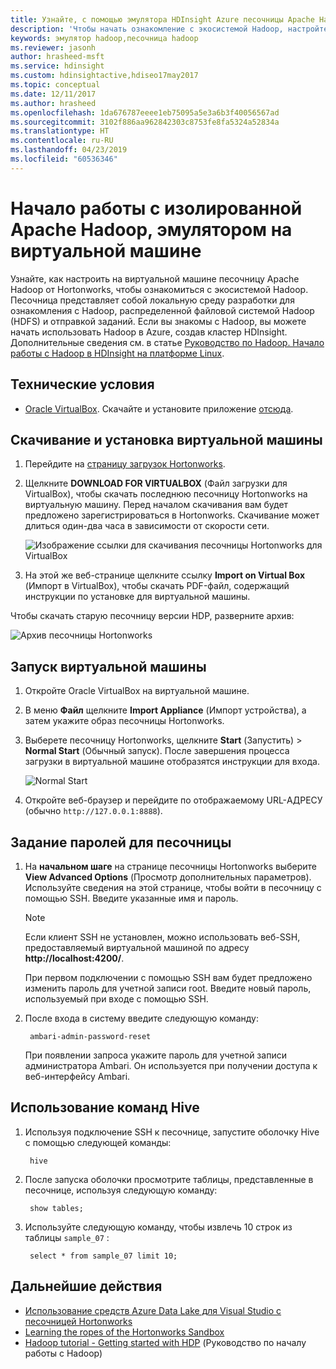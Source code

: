 ```yaml
---
title: Узнайте, с помощью эмулятора HDInsight Azure песочницы Apache Hadoop
description: 'Чтобы начать ознакомление с экосистемой Hadoop, настройте на виртуальной машине Azure песочницу Hadoop от Hortonworks. '
keywords: эмулятор hadoop,песочница hadoop
ms.reviewer: jasonh
author: hrasheed-msft
ms.service: hdinsight
ms.custom: hdinsightactive,hdiseo17may2017
ms.topic: conceptual
ms.date: 12/11/2017
ms.author: hrasheed
ms.openlocfilehash: 1da676787eeee1eb75095a5e3a6b3f40056567ad
ms.sourcegitcommit: 3102f886aa962842303c8753fe8fa5324a52834a
ms.translationtype: HT
ms.contentlocale: ru-RU
ms.lasthandoff: 04/23/2019
ms.locfileid: "60536346"
---
```

# <a name="get-started-with-an-apache-hadoop-sandbox-an-emulator-on-a-virtual-machine"></a>Начало работы с изолированной Apache Hadoop, эмулятором на виртуальной машине

Узнайте, как настроить на виртуальной машине песочницу Apache Hadoop от Hortonworks, чтобы ознакомиться с экосистемой Hadoop. Песочница представляет собой локальную среду разработки для ознакомления с Hadoop, распределенной файловой системой Hadoop (HDFS) и отправкой заданий. Если вы знакомы с Hadoop, вы можете начать использовать Hadoop в Azure, создав кластер HDInsight. Дополнительные сведения см. в статье [Руководство по Hadoop. Начало работы с Hadoop в HDInsight на платформе Linux](apache-hadoop-linux-tutorial-get-started.md).

## <a name="prerequisites"></a>Технические условия
* [Oracle VirtualBox](https://www.virtualbox.org/). Скачайте и установите приложение [отсюда](https://www.virtualbox.org/wiki/Downloads).



## <a name="download-and-install-the-virtual-machine"></a>Скачивание и установка виртуальной машины
1. Перейдите на [страницу загрузок Hortonworks](https://hortonworks.com/downloads/#sandbox).

2. Щелкните **DOWNLOAD FOR VIRTUALBOX** (Файл загрузки для VirtualBox), чтобы скачать последнюю песочницу Hortonworks на виртуальную машину. Перед началом скачивания вам будет предложено зарегистрироваться в Hortonworks. Скачивание может длиться один-два часа в зависимости от скорости сети.

    ![Изображение ссылки для скачивания песочницы Hortonworks для VirtualBox](./media/apache-hadoop-emulator-get-started/download-sandbox.png)
3. На этой же веб-странице щелкните ссылку **Import on Virtual Box** (Импорт в VirtualBox), чтобы скачать PDF-файл, содержащий инструкции по установке для виртуальной машины.

Чтобы скачать старую песочницу версии HDP, разверните архив:

![Архив песочницы Hortonworks](./media/apache-hadoop-emulator-get-started/hortonworks-sandbox-archive.png)


## <a name="start-the-virtual-machine"></a>Запуск виртуальной машины

1. Откройте Oracle VirtualBox на виртуальной машине.
2. В меню **Файл** щелкните **Import Appliance** (Импорт устройства), а затем укажите образ песочницы Hortonworks.
1. Выберете песочницу Hortonworks, щелкните **Start** (Запустить) > **Normal Start** (Обычный запуск). После завершения процесса загрузки в виртуальной машине отобразятся инструкции для входа.

    ![Normal Start](./media/apache-hadoop-emulator-get-started/normal-start.png)
2. Откройте веб-браузер и перейдите по отображаемому URL-АДРЕСУ (обычно `http://127.0.0.1:8888`).

## <a name="set-sandbox-passwords"></a>Задание паролей для песочницы

1. На **начальном шаге** на странице песочницы Hortonworks выберите **View Advanced Options** (Просмотр дополнительных параметров). Используйте сведения на этой странице, чтобы войти в песочницу с помощью SSH. Введите указанные имя и пароль.

   > [!NOTE]
   > Если клиент SSH не установлен, можно использовать веб-SSH, предоставляемый виртуальной машиной по адресу **http://localhost:4200/**.

    При первом подключении с помощью SSH вам будет предложено изменить пароль для учетной записи root. Введите новый пароль, используемый при входе с помощью SSH.

2. После входа в систему введите следующую команду:

        ambari-admin-password-reset

    При появлении запроса укажите пароль для учетной записи администратора Ambari. Он используется при получении доступа к веб-интерфейсу Ambari.

## <a name="use-hive-commands"></a>Использование команд Hive

1. Используя подключение SSH к песочнице, запустите оболочку Hive с помощью следующей команды:

        hive
2. После запуска оболочки просмотрите таблицы, представленные в песочнице, используя следующую команду:

        show tables;
3. Используйте следующую команду, чтобы извлечь 10 строк из таблицы `sample_07` :

        select * from sample_07 limit 10;

## <a name="next-steps"></a>Дальнейшие действия
* [Использование средств Azure Data Lake для Visual Studio с песочницей Hortonworks](../hdinsight-hadoop-emulator-visual-studio.md)
* [Learning the ropes of the Hortonworks Sandbox](https://hortonworks.com/hadoop-tutorial/learning-the-ropes-of-the-hortonworks-sandbox/)
* [Hadoop tutorial - Getting started with HDP](https://hortonworks.com/hadoop-tutorial/hello-world-an-introduction-to-hadoop-hcatalog-hive-and-pig/) (Руководство по началу работы с Hadoop)

